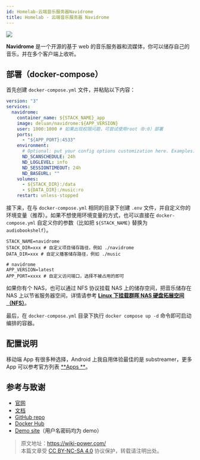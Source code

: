 ```yaml
---
id: Homelab-云端音乐服务器Navidrome
title: Homelab - 云端音乐服务器 Navidrome
---
```


![](https://wiki-media-1253965369.cos.ap-guangzhou.myqcloud.com/img/20230531212854.png)

**Navidrome** 是一个开源的基于 web 的音乐服务器和流媒体，你可以储存自己的音乐，并在多个客户端上收听。

## 部署（docker-compose）

首先创建 `docker-compose.yml` 文件，并粘贴以下内容：

```yml title="docker-compose.yml"
version: "3"
services:
  navidrome:
    container_name: ${STACK_NAME}_app
    image: deluan/navidrome:${APP_VERSION}
    user: 1000:1000 # 如果出现权限问题，可尝试使用root（0:0）部署
    ports:
      - "${APP_PORT}:4533"
    environment:
      # Optional: put your config options customization here. Examples:
      ND_SCANSCHEDULE: 24h
      ND_LOGLEVEL: info
      ND_SESSIONTIMEOUT: 24h
      ND_BASEURL: ""
    volumes:
      - ${STACK_DIR}:/data
      - ${DATA_DIR}:/music:ro
    restart: unless-stopped
```

接下来，在与 `docker-compose.yml` 相同的目录下创建 `.env` 文件，并自定义你的环境变量（推荐）。如果不想使用环境变量的方式，也可以直接在 `docker-compose.yml` 自定义你的参数（比如把 `${STACK_NAME}` 替换为 `audiobookshelf`）。

```env title=".env"
STACK_NAME=navidrome
STACK_DIR=xxx # 自定义项目储存路径，例如 ./navidrome
DATA_DIR=xxx # 自定义播客储存路径，例如 ./music

# navidrome
APP_VERSION=latest
APP_PORT=xxxx # 自定义访问端口，选择不被占用的即可
```

如果你有个 NAS，也可以通过 NFS 协议挂载 NAS 上的储存空间，把音乐储存在 NAS 上以节省服务器空间，详情请参考 [**Linux 下挂载群晖 NAS 硬盘拓展空间（NFS）**](https://wiki-power.com/Linux%E4%B8%8B%E6%8C%82%E8%BD%BD%E7%BE%A4%E6%99%96NAS%E7%A1%AC%E7%9B%98%E6%8B%93%E5%B1%95%E7%A9%BA%E9%97%B4%EF%BC%88NFS%EF%BC%89/)。

最后，在 `docker-compose.yml` 目录下执行 `docker compose up -d` 命令即可启动编排的容器。

## 配置说明

移动端 App 有很多种选择，Android 上我自用体验最佳的是 substreamer，更多 App 可以参考官方列表 [**Apps **](https://www.navidrome.org/docs/overview/#apps)。

## 参考与致谢

- [官网](https://www.navidrome.org/)
- [文档](https://www.navidrome.org/docs/installation/docker/)
- [GitHub repo](https://github.com/navidrome/navidrome/)
- [Docker Hub](https://hub.docker.com/r/deluan/navidrome)
- [Demo site](https://demo.navidrome.org/app/)（用户名密码均为 demo）

> 原文地址：<https://wiki-power.com/>  
> 本篇文章受 [CC BY-NC-SA 4.0](https://creativecommons.org/licenses/by/4.0/deed.zh) 协议保护，转载请注明出处。
